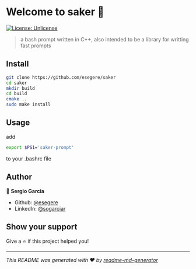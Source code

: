 # Welcome to saker 👋
[![License: Unlicense](https://img.shields.io/badge/License-Unlicense-yellow.svg)](#)

> a bash prompt written in C++, also intended to be a library for writting fast prompts

## Install

```sh
git clone https://github.com/esegere/saker 
cd saker 
mkdir build 
cd build  
cmake .. 
sudo make install
```

## Usage

add
```sh
export $PS1='saker-prompt'
```
to your .bashrc file

## Author

👤 **Sergio Garcia**

* Github: [@esegere](https://github.com/esegere)
* LinkedIn: [@sogarciar](https://linkedin.com/in/sogarciar)

## Show your support

Give a ⭐️ if this project helped you!


***
_This README was generated with ❤️ by [readme-md-generator](https://github.com/kefranabg/readme-md-generator)_
